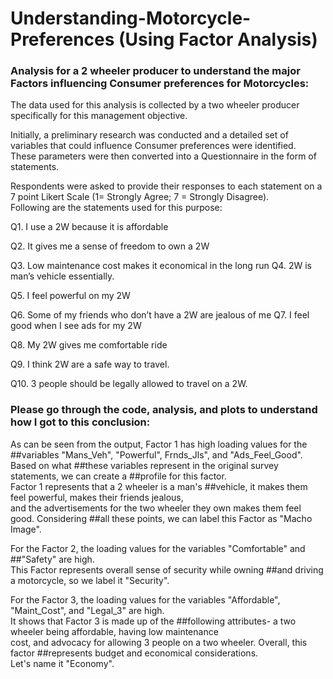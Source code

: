 # Understanding-Motorcycle-Preferences (Using Factor Analysis)
### Analysis for a 2 wheeler producer to understand the major Factors influencing Consumer preferences for Motorcycles:  

The data used for this analysis is collected by a two wheeler producer specifically for this management objective.  

Initially, a preliminary research was conducted and a detailed set of variables that could influence Consumer preferences were identified.  
These parameters were then converted into a Questionnaire in the form of statements.  

Respondents were asked to provide their responses to each statement on a 7 point Likert Scale (1= Strongly Agree; 7 = Strongly Disagree).  
Following are the statements used for this purpose:

Q1. I use a 2W because it is affordable 

Q2. It gives me a sense of freedom to own a 2W 

Q3. Low maintenance cost makes it economical in the long run Q4. 2W is man’s vehicle essentially. 

Q5. I feel powerful on my 2W 

Q6. Some of my friends who don’t have a 2W are jealous of me Q7. I feel good when I see ads for my 2W 

Q8. My 2W gives me comfortable ride 

Q9. I think 2W are a safe way to travel. 

Q10. 3 people should be legally allowed to travel on a 2W. 


### Please go through the code, analysis, and plots to understand how I got to this conclusion:

As can be seen from the output, Factor 1 has high loading values for the ##variables "Mans_Veh", "Powerful", Frnds_Jls", and "Ads_Feel_Good".  
Based on what ##these variables represent in the original survey statements, we can create a ##profile for this factor.  
Factor 1 represents that a 2 wheeler is a man's ##vehicle, it makes them feel powerful, makes their friends jealous,   
and the advertisements for the two wheeler they own makes them feel good. Considering ##all these points, we can label this Factor as "Macho Image".  

For the Factor 2, the loading values for the variables "Comfortable" and ##"Safety" are high.   
This Factor represents overall sense of security while owning ##and driving a motorcycle, so we label it "Security".  


For the Factor 3, the loading values for the variables "Affordable", "Maint_Cost", and "Legal_3" are high.  
It shows that Factor 3 is made up of the ##following attributes- a two wheeler being affordable, having low maintenance   
cost, and advocacy for allowing 3 people on a two wheeler. Overall, this factor ##represents budget and economical considerations.  
Let's name it "Economy".
